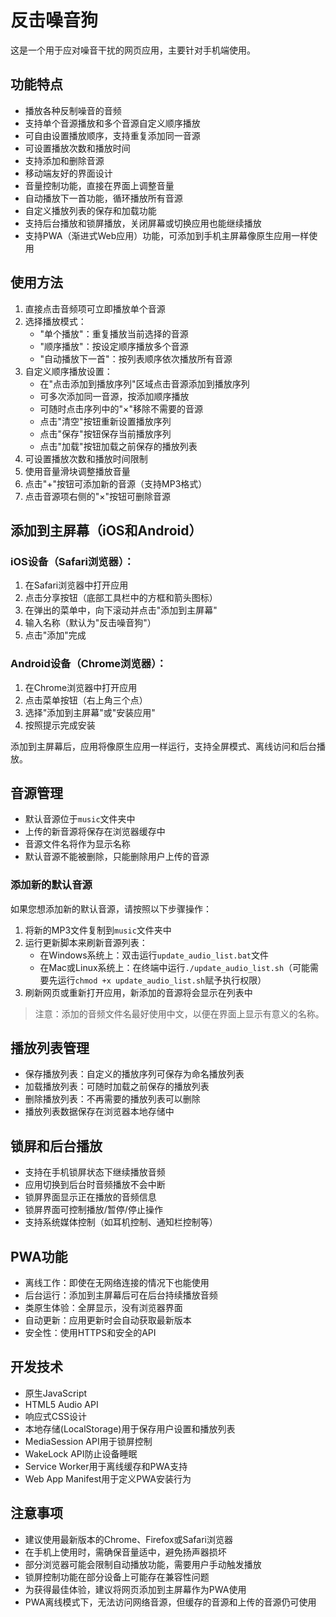 # 反击噪音狗

这是一个用于应对噪音干扰的网页应用，主要针对手机端使用。

## 功能特点

- 播放各种反制噪音的音频
- 支持单个音源播放和多个音源自定义顺序播放
- 可自由设置播放顺序，支持重复添加同一音源
- 可设置播放次数和播放时间
- 支持添加和删除音源
- 移动端友好的界面设计
- 音量控制功能，直接在界面上调整音量
- 自动播放下一首功能，循环播放所有音源
- 自定义播放列表的保存和加载功能
- 支持后台播放和锁屏播放，关闭屏幕或切换应用也能继续播放
- 支持PWA（渐进式Web应用）功能，可添加到手机主屏幕像原生应用一样使用

## 使用方法

1. 直接点击音频项可立即播放单个音源
2. 选择播放模式：
   - "单个播放"：重复播放当前选择的音源
   - "顺序播放"：按设定顺序播放多个音源
   - "自动播放下一首"：按列表顺序依次播放所有音源
3. 自定义顺序播放设置：
   - 在"点击添加到播放序列"区域点击音源添加到播放序列
   - 可多次添加同一音源，按添加顺序播放
   - 可随时点击序列中的"×"移除不需要的音源
   - 点击"清空"按钮重新设置播放序列
   - 点击"保存"按钮保存当前播放序列
   - 点击"加载"按钮加载之前保存的播放列表
4. 可设置播放次数和播放时间限制
5. 使用音量滑块调整播放音量
6. 点击"+"按钮可添加新的音源（支持MP3格式）
7. 点击音源项右侧的"×"按钮可删除音源

## 添加到主屏幕（iOS和Android）

### iOS设备（Safari浏览器）：
1. 在Safari浏览器中打开应用
2. 点击分享按钮（底部工具栏中的方框和箭头图标）
3. 在弹出的菜单中，向下滚动并点击"添加到主屏幕"
4. 输入名称（默认为"反击噪音狗"）
5. 点击"添加"完成

### Android设备（Chrome浏览器）：
1. 在Chrome浏览器中打开应用
2. 点击菜单按钮（右上角三个点）
3. 选择"添加到主屏幕"或"安装应用"
4. 按照提示完成安装

添加到主屏幕后，应用将像原生应用一样运行，支持全屏模式、离线访问和后台播放。

## 音源管理

- 默认音源位于`music`文件夹中
- 上传的新音源将保存在浏览器缓存中
- 音源文件名将作为显示名称
- 默认音源不能被删除，只能删除用户上传的音源

### 添加新的默认音源

如果您想添加新的默认音源，请按照以下步骤操作：

1. 将新的MP3文件复制到`music`文件夹中
2. 运行更新脚本来刷新音源列表：
   - 在Windows系统上：双击运行`update_audio_list.bat`文件
   - 在Mac或Linux系统上：在终端中运行`./update_audio_list.sh`（可能需要先运行`chmod +x update_audio_list.sh`赋予执行权限）
3. 刷新网页或重新打开应用，新添加的音源将会显示在列表中

> 注意：添加的音频文件名最好使用中文，以便在界面上显示有意义的名称。

## 播放列表管理

- 保存播放列表：自定义的播放序列可保存为命名播放列表
- 加载播放列表：可随时加载之前保存的播放列表
- 删除播放列表：不再需要的播放列表可以删除
- 播放列表数据保存在浏览器本地存储中

## 锁屏和后台播放

- 支持在手机锁屏状态下继续播放音频
- 应用切换到后台时音频播放不会中断
- 锁屏界面显示正在播放的音频信息
- 锁屏界面可控制播放/暂停/停止操作
- 支持系统媒体控制（如耳机控制、通知栏控制等）

## PWA功能

- 离线工作：即使在无网络连接的情况下也能使用
- 后台运行：添加到主屏幕后可在后台持续播放音频
- 类原生体验：全屏显示，没有浏览器界面
- 自动更新：应用更新时会自动获取最新版本
- 安全性：使用HTTPS和安全的API

## 开发技术

- 原生JavaScript
- HTML5 Audio API
- 响应式CSS设计
- 本地存储(LocalStorage)用于保存用户设置和播放列表
- MediaSession API用于锁屏控制
- WakeLock API防止设备睡眠
- Service Worker用于离线缓存和PWA支持
- Web App Manifest用于定义PWA安装行为

## 注意事项

- 建议使用最新版本的Chrome、Firefox或Safari浏览器
- 在手机上使用时，需确保音量适中，避免扬声器损坏
- 部分浏览器可能会限制自动播放功能，需要用户手动触发播放
- 锁屏控制功能在部分设备上可能存在兼容性问题
- 为获得最佳体验，建议将网页添加到主屏幕作为PWA使用
- PWA离线模式下，无法访问网络音源，但缓存的音源和上传的音源仍可使用 